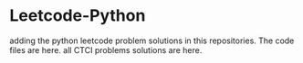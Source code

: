 # Leetcode-Python
adding the python leetcode problem solutions in this repositories. 
The code files are here.
all CTCI problems solutions are here.





















































































































































































































































































































































































































































































































































































































































































































































































































































































































































































































































































































































































































































































